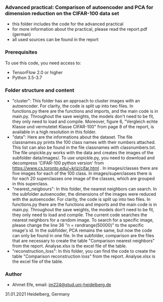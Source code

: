 ### Advanced practical: Comparison of autoencoder and PCA for dimension reduction on the CIFAR-100 data set ###

+ this folder includes the code for the advanced practical 
+ for more information about the practical, please read the report.pdf (german)
+ all used sources can be found in the report

### Prerequisites ###

To use this code, you need access to:

+ TensorFlow 2.0 or higher
+ Python 3.5-3.7

### Folder structure and content  ###

+ "cluster": This folder has an approach to cluster images with an autoencoder. For clarity, the code is split up into two files. In functions.py there are the functions and imports, and the main code is in main.py. Throughout the save weights, the models don't need to be fit, they only need to load and compile. Moreover, figure 6, "Vergleich echte Klasse und vermutetet Klasse CIFAR-100" from page 8 of the report, is available in a high resolution in this folder. 
+ "data": Here are the informations about the dataset. The file classnames.py prints the 100 class names with their numbers attached. This list can also be found in the file classnames with classnumbers.txt. The file unpickle.py works with the data and creates the images of the subfolder data/images/. To use unpickle.py, you need to download and decompress 'CIFAR-100 python version' from https://www.cs.toronto.edu/~kriz/cifar.html . In images/classes there are five images for each of the 100 class. In images/superclasses there is for each 20 superclasses one image of the classes, which are grouped in this superclass.
+ "nearest_neigbours": In this folder, the nearest neighbors can search. In the subfolder autoencoder, the dimensions of the images were reduced with the autoencoder. For clarity, the code is split up into two files. In functions.py there are the functions and imports and the main code is in main.py. Throughout the save weights, the models don't need to be fit, they only need to load and compile. The current code searches the nearest neighbors for a random image. To search for a specific image, please change the line 36 "n = randrange(50000)" to the specific image's id. In the subfolder, PCA remains the same, but now the code can only be found in one file. In the subfolder, comparison are the files that are necessary to create the table "Comparison nearest neighbors" from the report. Analyse.xlsx is the excel file of the table.
+ "reconstruction_loss": In this folder, you can find the code to create the table "Comparison reconstruction loss" from the report. Analyse.xlsx is the excel file of the table.


### Author ###

+ Ahmet Efe, email: im224@stud.uni-heidelberg.de

31.01.2021 Heidelberg, Germany
